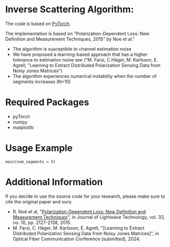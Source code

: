 # Inverse Scattering Algorithm:
The code is based on [PyTorch](https://pytorch.org/). 

The implementation is based on "Polarization-Dependent Loss: New Definition and Measurement Techniques, 2015" by Noe et al." 

- The algorithm is susceptible to channel estimation noise
- We have proposed a learning-based approach that has a higher tolerance to estimation noise see ("M. Farsi, C.Häger, M. Karlsson, E. Agrell, "Learning to Extract Distributed Polarization Sensing Data from Noisy Jones Matrices")
- The algorithm experiences numerical instability when the number of segments increases (N>10)

# Required Packages 
- pyTorch
- numpy
- matplotlib

# Usage Example
``` console
main(num_segments = 5)
```
# Additional Information

If you decide to use the source code for your research, please make sure to cite the original paper and ours:

* R. Noé et al, "[Polarization-Dependent Loss: New Definition and Measurement Techniques](https://ieeexplore.ieee.org/abstract/document/6999936)", in Journal of Lightwave Technology, vol. 33, no. 10, pp. 2127-2138, 2015.
* M. Farsi, C. Häger, M. Karlsson, E. Agrell, "[Learning to Extract Distributed Polarization Sensing Data from Noisy Jones Matrices]", in Optical Fiber Communication Conference (submitted), 2024.
